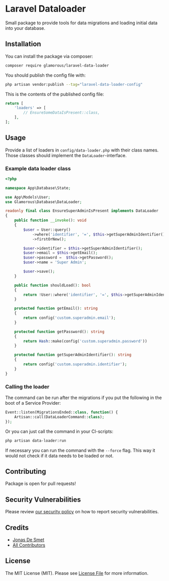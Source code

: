 # Laravel Dataloader
Small package to provide tools for data migrations and loading initial data into your database.

## Installation

You can install the package via composer:

```bash
composer require glamorous/laravel-data-loader
```

You should publish the config file with:

```bash
php artisan vendor:publish --tag="laravel-data-loader-config"
```

This is the contents of the published config file:

```php
return [
    'loaders' => [
        // EnsureSomeDataIsPresent::class,
    ],
];
```

## Usage

Provide a list of loaders in `config/data-loader.php` with their class names. Those classes should implement the `DataLoader`-interface.

### Example data loader class

```php
<?php

namespace App\Database\State;

use App\Models\User;
use Glamorous\Database\DataLoader;

readonly final class EnsureSuperAdminIsPresent implements DataLoader
{
    public function __invoke(): void
    {
        $user = User::query()
            ->where('identifier', '=', $this->getSuperAdminIdentifier())
            ->firstOrNew();

        $user->identifier = $this->getSuperAdminIdentifier();
        $user->email = $this->getEmail();
        $user->password =  $this->getPassword();
        $user->name = 'Super Admin';

        $user->save();
    }

    public function shouldLoad(): bool
    {
        return !User::where('identifier', '=', $this->getSuperAdminIdentifier())->exists();
    }

    protected function getEmail(): string
    {
        return config('custom.superadmin.email');
    }

    protected function getPassword(): string
    {
        return Hash::make(config('custom.superadmin.password'))
    }

    protected function getSuperAdminIdentifier(): string
    {
        return config('custom.superadmin.identifier');
    }
}

```

### Calling the loader

The command can be run after the migrations if you put the following in the boot of a Service Provider:

```php
Event::listen(MigrationsEnded::class, function() {
    Artisan::call(DataLoaderCommand::class);
});
```

Or you can just call the command in your CI-scripts:

```bash
php artisan data-loader:run
```

If necessary you can run the command with the `--force` flag. This way it would not check if it data needs to be loaded or not.

## Contributing

Package is open for pull requests!

## Security Vulnerabilities

Please review [our security policy](../../security/policy) on how to report security vulnerabilities.

## Credits

- [Jonas De Smet](https://github.com/glamorous)
- [All Contributors](../../contributors)

## License

The MIT License (MIT). Please see [License File](LICENSE.md) for more information.

